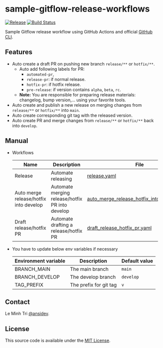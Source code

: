 # sample-gitflow-release-workflows

[![Release](https://img.shields.io/github/release/ansidev/sample-gitflow-release-workflows.svg)](https://github.com/ansidev/sample-gitflow-release-workflows/releases)
[![Build Status](https://github.com/ansidev/sample-gitflow-release-workflows/workflows/release/badge.svg)](https://github.com/ansidev/sample-gitflow-release-workflows/actions)

Sample Gitflow release workflow using GitHub Actions and official [GitHub CLI](https://cli.github.com/manual/).

## Features

- Auto create a draft PR on pushing new branch `release/**` or `hotfix/**`.
  - Auto add following labels for PR:
    - `automated-pr`,
    - `release-pr`: if normal release.
    - `hotfix-pr`: if hotfix release.
    - `pre-release`: if version contains `alpha`, `beta`, `rc`.
  - **Note:** You are responsible for preparing release materials: changelog, bump version,... using your favorite tools.
- Auto create and publish a new release on merging changes from `release/**` or `hotfix/**` into `main`.
- Auto create corresponding git tag with the released version.
- Auto create PR and merge changes from `release/**` or `hotfix/**` back into `develop`.

## Manual

- Workflows

  | Name                                   | Description                                     | File                                                                                                           |
  | -------------------------------------- | ----------------------------------------------- | -------------------------------------------------------------------------------------------------------------- |
  | Release                                | Automate releasing                              | [release.yaml](./.github/workflows/release.yaml)                                                               |
  | Auto merge release/hotfix into develop | Automate merging release/hotfix PR into develop | [auto_merge_release_hotfix_into_develop.yaml](./.github/workflows/auto_merge_release_hotfix_into_develop.yaml) |
  | Draft release/hotfix PR                | Automate drafting a release/hotfix PR           | [draft_release_hotfix_pr.yaml](./.github/workflows/draft_release_hotfix_pr.yaml)                               |

- You have to update below env variables if necessary

  | Environment variable | Description            | Default value |
  | -------------------- | ---------------------- | ------------- |
  | BRANCH_MAIN          | The main branch        | `main`        |
  | BRANCH_DEVELOP       | The develop branch     | `develop`     |
  | TAG_PREFIX           | The prefix for git tag | `v`           |

## Contact

Le Minh Tri [@ansidev](https://ansidev.xyz/about).

## License

This source code is available under the [MIT License](/LICENSE).
